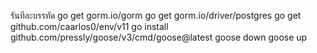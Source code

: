 รันทีละบรรทัด
go get gorm.io/gorm
go get gorm.io/driver/postgres
go get github.com/caarlos0/env/v11
go install github.com/pressly/goose/v3/cmd/goose@latest
goose down
goose up
